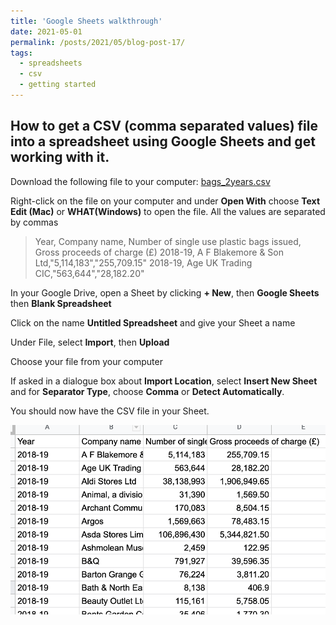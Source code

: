 ```yaml
---
title: 'Google Sheets walkthrough'
date: 2021-05-01
permalink: /posts/2021/05/blog-post-17/
tags:
  - spreadsheets
  - csv
  - getting started
---
```

How to get a CSV (comma separated values) file into a spreadsheet using Google Sheets and get working with it.
---

Download the following file to your computer: [bags_2years.csv](https://drive.google.com/file/d/15vDqg-u6W4tHouC42uvhMOdy21oTl3ov/view?usp=sharing)

Right-click on the file on your computer and under **Open With** choose **Text Edit (Mac)** or **WHAT(Windows)** to open the file. All the values are separated by commas

> Year, Company name, Number of single use plastic bags issued, Gross proceeds of charge (£)
2018-19, A F Blakemore & Son Ltd,"5,114,183","255,709.15"
2018-19, Age UK Trading CIC,"563,644","28,182.20"

In your Google Drive, open a Sheet by clicking **+ New**, then **Google Sheets** then **Blank Spreadsheet**

Click on the name **Untitled Spreadsheet** and give your Sheet a name

Under File, select **Import**, then **Upload**

Choose your file from your computer

If asked in a dialogue box about **Import Location**, select **Insert New Sheet** and for **Separator Type**, choose **Comma** or **Detect Automatically**.

You should now have the CSV file in your Sheet.

![the Sheet](/images/walkthroughs/wt1.png)
